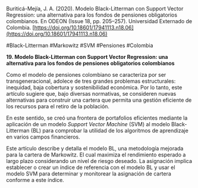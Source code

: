 Buriticá-Mejía, J. A. (2020). Modelo Black-Litterman con Support Vector Regression: una alternativa para los fondos de pensiones obligatorios colombianos. En ODEON (Issue 18, pp. 205–257). Universidad Externado de Colombia. [https://doi.org/10.18601/17941113.n18.06](https://doi.org/10.18601/17941113.n18.06)           

#Black-Litterman #Markowitz #SVM #Pensiones #Colombia

**19. Modelo Black-Litterman con Support Vector Regression: una alternativa para los fondos de pensiones obligatorios colombianos**

Como el modelo de pensiones colombiano se caracteriza por ser transgeneracional, adolece de tres grandes problemas estructurales: inequidad, baja cobertura y sostenibilidad económica. Por lo tanto, este artículo sugiere que, bajo diversas normativas, se consideren nuevas alternativas para construir una cartera que permita una gestión eficiente de los recursos para el retiro de la población.

En este sentido, se creó una frontera de portafolios eficientes mediante la aplicación de un modelo _Support Vector Machine_ (SVM) al modelo Black-Litterman (BL) para comprobar la utilidad de los algoritmos de aprendizaje en varios campos financieros.

Este artículo describe y detalla el modelo BL, una metodología mejorada para la cartera de Markowitz. El cual maximiza el rendimiento esperado a largo plazo considerando un nivel de riesgo deseado. La asignación implica establecer o crear un índice de referencia con el modelo BL y usar el modelo SVM para determinar y monitorear la asignación de cartera conforme a este índice.

